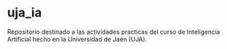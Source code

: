# uja_ia
Repositorio destinado a las actividades practicas del curso de Inteligencia Artificial hecho en la Universidad de Jaén (UJA).
